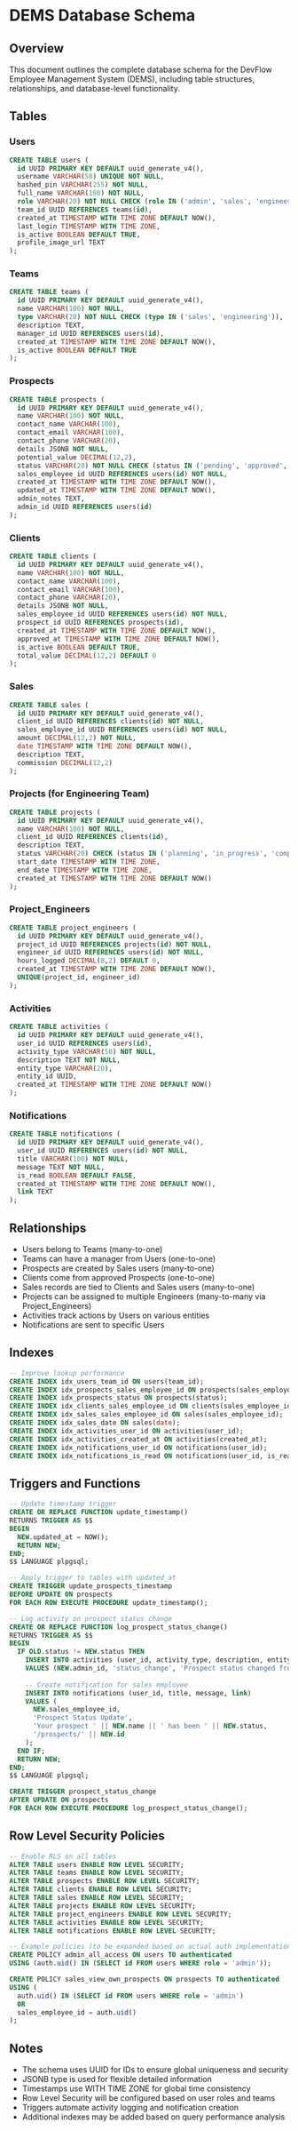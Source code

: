 # DEMS Database Schema

## Overview
This document outlines the complete database schema for the DevFlow Employee Management System (DEMS), including table structures, relationships, and database-level functionality.

## Tables

### Users
```sql
CREATE TABLE users (
  id UUID PRIMARY KEY DEFAULT uuid_generate_v4(),
  username VARCHAR(50) UNIQUE NOT NULL,
  hashed_pin VARCHAR(255) NOT NULL,
  full_name VARCHAR(100) NOT NULL,
  role VARCHAR(20) NOT NULL CHECK (role IN ('admin', 'sales', 'engineer')),
  team_id UUID REFERENCES teams(id),
  created_at TIMESTAMP WITH TIME ZONE DEFAULT NOW(),
  last_login TIMESTAMP WITH TIME ZONE,
  is_active BOOLEAN DEFAULT TRUE,
  profile_image_url TEXT
);
```

### Teams
```sql
CREATE TABLE teams (
  id UUID PRIMARY KEY DEFAULT uuid_generate_v4(),
  name VARCHAR(100) NOT NULL,
  type VARCHAR(20) NOT NULL CHECK (type IN ('sales', 'engineering')),
  description TEXT,
  manager_id UUID REFERENCES users(id),
  created_at TIMESTAMP WITH TIME ZONE DEFAULT NOW(),
  is_active BOOLEAN DEFAULT TRUE
);
```

### Prospects
```sql
CREATE TABLE prospects (
  id UUID PRIMARY KEY DEFAULT uuid_generate_v4(),
  name VARCHAR(100) NOT NULL,
  contact_name VARCHAR(100),
  contact_email VARCHAR(100),
  contact_phone VARCHAR(20),
  details JSONB NOT NULL,
  potential_value DECIMAL(12,2),
  status VARCHAR(20) NOT NULL CHECK (status IN ('pending', 'approved', 'rejected')),
  sales_employee_id UUID REFERENCES users(id) NOT NULL,
  created_at TIMESTAMP WITH TIME ZONE DEFAULT NOW(),
  updated_at TIMESTAMP WITH TIME ZONE DEFAULT NOW(),
  admin_notes TEXT,
  admin_id UUID REFERENCES users(id)
);
```

### Clients
```sql
CREATE TABLE clients (
  id UUID PRIMARY KEY DEFAULT uuid_generate_v4(),
  name VARCHAR(100) NOT NULL,
  contact_name VARCHAR(100),
  contact_email VARCHAR(100),
  contact_phone VARCHAR(20),
  details JSONB NOT NULL,
  sales_employee_id UUID REFERENCES users(id) NOT NULL,
  prospect_id UUID REFERENCES prospects(id),
  created_at TIMESTAMP WITH TIME ZONE DEFAULT NOW(),
  approved_at TIMESTAMP WITH TIME ZONE DEFAULT NOW(),
  is_active BOOLEAN DEFAULT TRUE,
  total_value DECIMAL(12,2) DEFAULT 0
);
```

### Sales
```sql
CREATE TABLE sales (
  id UUID PRIMARY KEY DEFAULT uuid_generate_v4(),
  client_id UUID REFERENCES clients(id) NOT NULL,
  sales_employee_id UUID REFERENCES users(id) NOT NULL,
  amount DECIMAL(12,2) NOT NULL,
  date TIMESTAMP WITH TIME ZONE DEFAULT NOW(),
  description TEXT,
  commission DECIMAL(12,2)
);
```

### Projects (for Engineering Team)
```sql
CREATE TABLE projects (
  id UUID PRIMARY KEY DEFAULT uuid_generate_v4(),
  name VARCHAR(100) NOT NULL,
  client_id UUID REFERENCES clients(id),
  description TEXT,
  status VARCHAR(20) CHECK (status IN ('planning', 'in_progress', 'completed', 'on_hold')),
  start_date TIMESTAMP WITH TIME ZONE,
  end_date TIMESTAMP WITH TIME ZONE,
  created_at TIMESTAMP WITH TIME ZONE DEFAULT NOW()
);
```

### Project_Engineers
```sql
CREATE TABLE project_engineers (
  id UUID PRIMARY KEY DEFAULT uuid_generate_v4(),
  project_id UUID REFERENCES projects(id) NOT NULL,
  engineer_id UUID REFERENCES users(id) NOT NULL,
  hours_logged DECIMAL(8,2) DEFAULT 0,
  created_at TIMESTAMP WITH TIME ZONE DEFAULT NOW(),
  UNIQUE(project_id, engineer_id)
);
```

### Activities
```sql
CREATE TABLE activities (
  id UUID PRIMARY KEY DEFAULT uuid_generate_v4(),
  user_id UUID REFERENCES users(id),
  activity_type VARCHAR(50) NOT NULL,
  description TEXT NOT NULL,
  entity_type VARCHAR(20),
  entity_id UUID,
  created_at TIMESTAMP WITH TIME ZONE DEFAULT NOW()
);
```

### Notifications
```sql
CREATE TABLE notifications (
  id UUID PRIMARY KEY DEFAULT uuid_generate_v4(),
  user_id UUID REFERENCES users(id) NOT NULL,
  title VARCHAR(100) NOT NULL,
  message TEXT NOT NULL,
  is_read BOOLEAN DEFAULT FALSE,
  created_at TIMESTAMP WITH TIME ZONE DEFAULT NOW(),
  link TEXT
);
```

## Relationships
- Users belong to Teams (many-to-one)
- Teams can have a manager from Users (one-to-one)
- Prospects are created by Sales users (many-to-one)
- Clients come from approved Prospects (one-to-one)
- Sales records are tied to Clients and Sales users (many-to-one)
- Projects can be assigned to multiple Engineers (many-to-many via Project_Engineers)
- Activities track actions by Users on various entities
- Notifications are sent to specific Users

## Indexes
```sql
-- Improve lookup performance
CREATE INDEX idx_users_team_id ON users(team_id);
CREATE INDEX idx_prospects_sales_employee_id ON prospects(sales_employee_id);
CREATE INDEX idx_prospects_status ON prospects(status);
CREATE INDEX idx_clients_sales_employee_id ON clients(sales_employee_id);
CREATE INDEX idx_sales_sales_employee_id ON sales(sales_employee_id);
CREATE INDEX idx_sales_date ON sales(date);
CREATE INDEX idx_activities_user_id ON activities(user_id);
CREATE INDEX idx_activities_created_at ON activities(created_at);
CREATE INDEX idx_notifications_user_id ON notifications(user_id);
CREATE INDEX idx_notifications_is_read ON notifications(user_id, is_read);
```

## Triggers and Functions
```sql
-- Update timestamp trigger
CREATE OR REPLACE FUNCTION update_timestamp()
RETURNS TRIGGER AS $$
BEGIN
  NEW.updated_at = NOW();
  RETURN NEW;
END;
$$ LANGUAGE plpgsql;

-- Apply trigger to tables with updated_at
CREATE TRIGGER update_prospects_timestamp
BEFORE UPDATE ON prospects
FOR EACH ROW EXECUTE PROCEDURE update_timestamp();

-- Log activity on prospect status change
CREATE OR REPLACE FUNCTION log_prospect_status_change()
RETURNS TRIGGER AS $$
BEGIN
  IF OLD.status != NEW.status THEN
    INSERT INTO activities (user_id, activity_type, description, entity_type, entity_id)
    VALUES (NEW.admin_id, 'status_change', 'Prospect status changed from ' || OLD.status || ' to ' || NEW.status, 'prospect', NEW.id);
    
    -- Create notification for sales employee
    INSERT INTO notifications (user_id, title, message, link)
    VALUES (
      NEW.sales_employee_id, 
      'Prospect Status Update', 
      'Your prospect ' || NEW.name || ' has been ' || NEW.status, 
      '/prospects/' || NEW.id
    );
  END IF;
  RETURN NEW;
END;
$$ LANGUAGE plpgsql;

CREATE TRIGGER prospect_status_change
AFTER UPDATE ON prospects
FOR EACH ROW EXECUTE PROCEDURE log_prospect_status_change();
```

## Row Level Security Policies
```sql
-- Enable RLS on all tables
ALTER TABLE users ENABLE ROW LEVEL SECURITY;
ALTER TABLE teams ENABLE ROW LEVEL SECURITY;
ALTER TABLE prospects ENABLE ROW LEVEL SECURITY;
ALTER TABLE clients ENABLE ROW LEVEL SECURITY;
ALTER TABLE sales ENABLE ROW LEVEL SECURITY;
ALTER TABLE projects ENABLE ROW LEVEL SECURITY;
ALTER TABLE project_engineers ENABLE ROW LEVEL SECURITY;
ALTER TABLE activities ENABLE ROW LEVEL SECURITY;
ALTER TABLE notifications ENABLE ROW LEVEL SECURITY;

-- Example policies (to be expanded based on actual auth implementation)
CREATE POLICY admin_all_access ON users TO authenticated
USING (auth.uid() IN (SELECT id FROM users WHERE role = 'admin'));

CREATE POLICY sales_view_own_prospects ON prospects TO authenticated
USING (
  auth.uid() IN (SELECT id FROM users WHERE role = 'admin')
  OR
  sales_employee_id = auth.uid()
);
```

## Notes
- The schema uses UUID for IDs to ensure global uniqueness and security
- JSONB type is used for flexible detailed information
- Timestamps use WITH TIME ZONE for global time consistency
- Row Level Security will be configured based on user roles and teams
- Triggers automate activity logging and notification creation
- Additional indexes may be added based on query performance analysis 